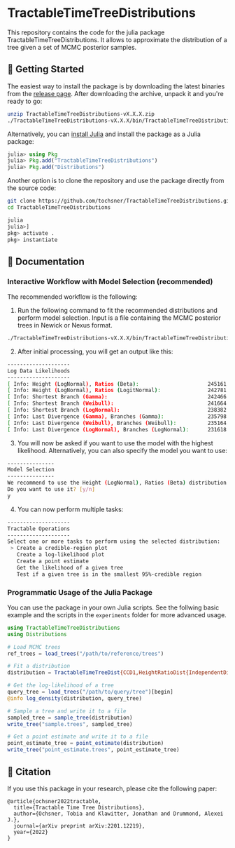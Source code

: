 # TractableTimeTreeDistributions

This repository contains the code for the julia package TractableTimeTreeDistributions. It allows to approximate the distribution of a tree given a set of MCMC posterior samples.

## 🚀 Getting Started

The easiest way to install the package is by downloading the latest binaries from the [release page](https://github.com/tochsner/TractableTimeTreeDistributions/releases). After downloading the archive, unpack it and you're ready to go:

```bash
unzip TractableTimeTreeDistributions-vX.X.X.zip
./TractableTimeTreeDistributions-vX.X.X/bin/TractableTimeTreeDistributions <arguments>
```

Alternatively, you can [install Julia](https://julialang.org/downloads/) and install the package as a Julia package:

```julia
julia> using Pkg
julia> Pkg.add("TractableTimeTreeDistributions")
julia> Pkg.add("Distributions")
```

Another option is to clone the repository and use the package directly from the source code:

```bash
git clone https://github.com/tochsner/TractableTimeTreeDistributions.git
cd TractableTimeTreeDistributions

julia
julia>]
pkg> activate .
pkg> instantiate
```

## 📖 Documentation

### Interactive Workflow with Model Selection (recommended)

The recommended workflow is the following:

1. Run the following command to fit the recommended distributions and perform model selection. Input is a file containing the MCMC posterior trees in Newick or Nexus format.

```bash
./TractableTimeTreeDistributions-vX.X.X/bin/TractableTimeTreeDistributions my_mcmc_posterior_trees.trees 
```

2. After initial processing, you will get an output like this:

```bash
--------------------
Log Data Likelihoods
--------------------
[ Info: Height (LogNormal), Ratios (Beta):                      245161.39951377752
[ Info: Height (LogNormal), Ratios (LogitNormal):               242781.9853789675
[ Info: Shortest Branch (Gamma):                                242466.63796884567
[ Info: Shortest Branch (Weibull):                              241664.00000117905
[ Info: Shortest Branch (LogNormal):                            238382.73921265977
[ Info: Last Divergence (Gamma), Branches (Gamma):              235798.51548722142
[ Info: Last Divergence (Weibull), Branches (Weibull):          235164.51171292344
[ Info: Last Divergence (LogNormal), Branches (LogNormal):      231618.75107464782
```

3. You will now be asked if you want to use the model with the highest likelihood. Alternatively, you can also specify the model you want to use:

```bash
---------------
Model Selection
---------------
We recommend to use the Height (LogNormal), Ratios (Beta) distribution.
Do you want to use it? [y/n]
y
```

4. You can now perform multiple tasks:

```bash
--------------------
Tractable Operations
--------------------
Select one or more tasks to perform using the selected distribution:
 > Create a credible-region plot
   Create a log-likelihood plot
   Create a point estimate
   Get the likelihood of a given tree
   Test if a given tree is in the smallest 95%-credible region
```

### Programmatic Usage of the Julia Package

You can use the package in your own Julia scripts. See the follwing basic example and the scripts in the `experiments` folder for more advanced usage.

```julia
using TractableTimeTreeDistributions
using Distributions

# Load MCMC trees
ref_trees = load_trees("/path/to/reference/trees")

# Fit a distribution
distribution = TractableTimeTreeDist{CCD1,HeightRatioDist{IndependentDist{LogNormal},IndependentDist{Beta}}}(ref_trees)

# Get the log-likelihood of a tree
query_tree = load_trees("/path/to/query/tree")[begin]
@info log_density(distribution, query_tree)

# Sample a tree and write it to a file
sampled_tree = sample_tree(distribution)
write_tree("sample.trees", sampled_tree)

# Get a point estimate and write it to a file
point_estimate_tree = point_estimate(distribution)
write_tree("point_estimate.trees", point_estimate_tree)
```

##  🔗 Citation

If you use this package in your research, please cite the following paper:

```
@article{ochsner2022tractable,
  title={Tractable Time Tree Distributions},
  author={Ochsner, Tobia and Klawitter, Jonathan and Drummond, Alexei J.},
  journal={arXiv preprint arXiv:2201.12219},
  year={2022}
}
```